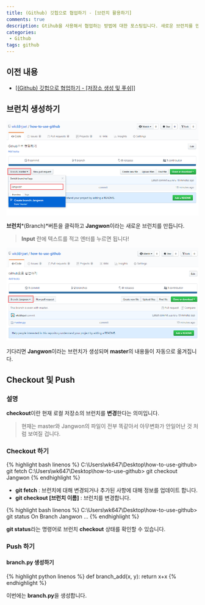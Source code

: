```yaml
---
title: (Github) 깃헙으로 협업하기 - [브런치 활용하기]
comments: true
description: Gtihub을 사용해서 협업하는 방법에 대한 포스팅입니다. 새로운 브런치를 만들고 충돌에 대한 대처방안에 대해 정리해봤습니다.
categories:
 - Github
tags: github 
---
```


## 이전 내용

- [[(Github) 깃헙으로 협업하기 - [저장소 생성 및 푸쉬]](https://wkddnjset.github.io/github/2018/02/21/(Github)-%EA%B9%83%ED%97%99%EC%9C%BC%EB%A1%9C-%ED%98%91%EC%97%85%ED%95%98%EA%B8%B0-%EC%A0%80%EC%9E%A5%EC%86%8C-%EC%83%9D%EC%84%B1-%EB%B0%8F-%ED%91%B8%EC%89%AC/)]

## 브런치 생성하기

![github-05](https://raw.githubusercontent.com/wkddnjset/wkddnjset.github.io/master/_posts/images/2018-02-20/github_05.png)

**브런치***(Branch)*버튼을 클릭하고 **Jangwon**이라는 새로운 브런치를 만듭니다.

> **Input** 란에 텍스트를 적고 엔터를 누르면 됩니다!

![github-06](https://raw.githubusercontent.com/wkddnjset/wkddnjset.github.io/master/_posts/images/2018-02-20/github_06.png)

기다리면 **Jangwon**이라는 브런치가 생성되며 **master**의 내용들이 자동으로 옮겨집니다.

## Checkout 및 Push

### 설명

**checkout**이란 현재 로컬 저장소의 브런치를 **변경**한다는 의미입니다.

> 현재는 master와 Jangwon의 파일이 전부 똑같아서 아무변화가 안일어난 것 처럼 보여질 겁니다.

### Checkout 하기

{% highlight bash linenos %}
C:\Users\wk647\Desktop\how-to-use-github> git fetch
C:\Users\wk647\Desktop\how-to-use-github> git checkout Jangwon
{% endhighlight %}

- **git fetch** : 브런치에 대해 변경되거나 추가된 사항에 대해 정보를 업데이트 합니다.
- **git checkout [브런치 이름]** : 브런치를 변경합니다.

{% highlight bash linenos %}
C:\Users\wk647\Desktop\how-to-use-github> git status
On Branch Jangwon
...
{% endhighlight %}

**git status**라는 명령어로 브런치 **checkout** 상태를 확인할 수 있습니다.

### Push 하기

#### branch.py 생성하기
{% highlight python linenos %}
def branch_add(x, y):
    return x+x
{% endhighlight %}

이번에는 **branch.py**을 생성합니다.



